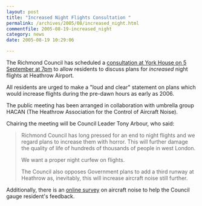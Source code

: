 ```yaml
---
layout: post
title: "Increased Night Flights Consultation "
permalink: /archives/2005/08/increased_night.html
commentfile: 2005-08-19-increased_night
category: news
date: 2005-08-19 10:29:06

---
```


The Richmond Council has scheduled a [consultation at York House on 5 September at 7pm](/cgi-bin/events.cgi?key=200508171626&action=getevent) to allow residents to discuss plans for *increased* night flights at Heathrow Airport.

All residents are urged to make a "loud and clear" statement on plans which would increase flights during the pre-dawn hours as early as 2006.

The public meeting has been arranged in collaboration with umbrella group HACAN (The Heathrow Association for the Control of Aircraft Noise).

Chairing the meeting will be Council Leader Tony Arbour, who said:

> Richmond Council has long pressed for an end to night flights and we regard plans to increase them with horror. This will further damage the quality of life of hundreds of thousands of people in west London.
> 
>  We want a proper night curfew on flights.
> 
>  The Council also opposes Government plans to add a third runway at Heathrow as, inevitably, this will increase aircraft noise still further.
> 
 Additionally, there is an [online survey](http://www.richmond.gov.uk/night_flights_questionnaire) on aircraft noise to help the Council gauge resident's feedback.
